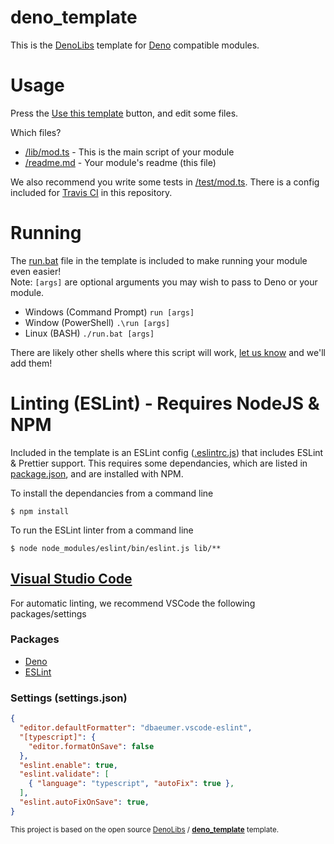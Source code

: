 # deno_template

This is the [DenoLibs](https://github.com/denolibs) template for [Deno](https://deno.land/) compatible modules.

# Usage

Press the [Use this template](https://github.com/denolibs/deno_template/generate) button, and edit some files.

Which files?
* [/lib/mod.ts](https://github.com/denolibs/deno_template/blob/master/lib/mod.ts) - This is the main script of your module
* [/readme.md](https://github.com/denolibs/deno_template/blob/master/lib/READNE.md) - Your module's readme (this file)

We also recommend you write some tests in [/test/mod.ts](https://github.com/denolibs/deno_template/blob/master/test/mod.ts). There is a config included for [Travis CI](https://travis-ci.org) in this repository.


# Running

The [run.bat](https://github.com/denolibs/deno_template/blob/master/run.bat) file in the template is included to make running your module even easier!<br>
Note: `[args]` are optional arguments you may wish to pass to Deno or your module.

* Windows (Command Prompt)
    ```run [args]```
* Window (PowerShell)
    ```.\run [args]```
* Linux (BASH)
    ```./run.bat [args]```
    
There are likely other shells where this script will work, [let us know](https://github.com/denolibs/deno_template/issues) and we'll add them!

# Linting (ESLint) - Requires NodeJS & NPM

Included in the template is an ESLint config ([.eslintrc.js](https://github.com/denolibs/deno_template/blob/master/.eslintrc.js)) that includes ESLint & Prettier support.
This requires some dependancies, which are listed in [package.json](https://github.com/denolibs/deno_template/blob/master/.eslintrc.js), and are installed with NPM.

To install the dependancies from a command line

```
$ npm install
```
To run the ESLint linter from a command line
```
$ node node_modules/eslint/bin/eslint.js lib/**
```    
## [Visual Studio Code](https://code.visualstudio.com/)

For automatic linting, we recommend VSCode the following packages/settings

### Packages

* [Deno](https://marketplace.visualstudio.com/items?itemName=justjavac.vscode-deno)
* [ESLint](https://marketplace.visualstudio.com/items?itemName=dbaeumer.vscode-eslint)

### Settings (settings.json)

```json
{
  "editor.defaultFormatter": "dbaeumer.vscode-eslint",
  "[typescript]": {
    "editor.formatOnSave": false
  },
  "eslint.enable": true,
  "eslint.validate": [
    { "language": "typescript", "autoFix": true },
  ],
  "eslint.autoFixOnSave": true,
}
```

[//]: # (NOTE: We'd love you to leave the following in to show support for this project, but we won't make you!)
[//]: # (NOTE: We'd love you to leave the following in to show support for this project, but we won't make you!)
[//]: # (NOTE: We'd love you to leave the following in to show support for this project, but we won't make you!)
<sup>This project is based on the open source [DenoLibs](https://github.com/denolibs) / **[deno_template](https://github.com/denolibs/deno_template)** template.</sup>